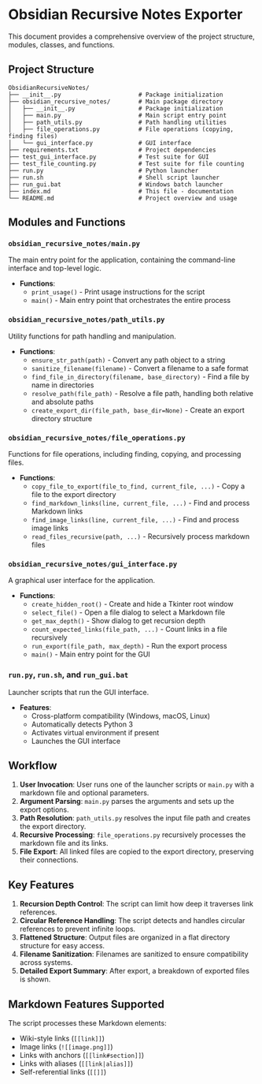 # Obsidian Recursive Notes Exporter

This document provides a comprehensive overview of the project structure, modules, classes, and functions.

## Project Structure

```
ObsidianRecursiveNotes/
├── __init__.py                      # Package initialization
├── obsidian_recursive_notes/        # Main package directory
│   ├── __init__.py                  # Package initialization
│   ├── main.py                      # Main script entry point
│   ├── path_utils.py                # Path handling utilities 
│   ├── file_operations.py           # File operations (copying, finding files)
│   └── gui_interface.py             # GUI interface
├── requirements.txt                 # Project dependencies
├── test_gui_interface.py            # Test suite for GUI
├── test_file_counting.py            # Test suite for file counting
├── run.py                           # Python launcher
├── run.sh                           # Shell script launcher
├── run_gui.bat                      # Windows batch launcher
├── index.md                         # This file - documentation
└── README.md                        # Project overview and usage
```

## Modules and Functions

### `obsidian_recursive_notes/main.py`

The main entry point for the application, containing the command-line interface and top-level logic.

- **Functions**:
  - `print_usage()` - Print usage instructions for the script
  - `main()` - Main entry point that orchestrates the entire process

### `obsidian_recursive_notes/path_utils.py`

Utility functions for path handling and manipulation.

- **Functions**:
  - `ensure_str_path(path)` - Convert any path object to a string
  - `sanitize_filename(filename)` - Convert a filename to a safe format
  - `find_file_in_directory(filename, base_directory)` - Find a file by name in directories
  - `resolve_path(file_path)` - Resolve a file path, handling both relative and absolute paths
  - `create_export_dir(file_path, base_dir=None)` - Create an export directory structure

### `obsidian_recursive_notes/file_operations.py`

Functions for file operations, including finding, copying, and processing files.

- **Functions**:
  - `copy_file_to_export(file_to_find, current_file, ...)` - Copy a file to the export directory
  - `find_markdown_links(line, current_file, ...)` - Find and process Markdown links
  - `find_image_links(line, current_file, ...)` - Find and process image links
  - `read_files_recursive(path, ...)` - Recursively process markdown files

### `obsidian_recursive_notes/gui_interface.py`

A graphical user interface for the application.

- **Functions**:
  - `create_hidden_root()` - Create and hide a Tkinter root window
  - `select_file()` - Open a file dialog to select a Markdown file
  - `get_max_depth()` - Show dialog to get recursion depth
  - `count_expected_links(file_path, ...)` - Count links in a file recursively
  - `run_export(file_path, max_depth)` - Run the export process
  - `main()` - Main entry point for the GUI

### `run.py`, `run.sh`, and `run_gui.bat`

Launcher scripts that run the GUI interface.

- **Features**:
  - Cross-platform compatibility (Windows, macOS, Linux)
  - Automatically detects Python 3
  - Activates virtual environment if present
  - Launches the GUI interface

## Workflow

1. **User Invocation**: User runs one of the launcher scripts or `main.py` with a markdown file and optional parameters.
2. **Argument Parsing**: `main.py` parses the arguments and sets up the export options.
3. **Path Resolution**: `path_utils.py` resolves the input file path and creates the export directory.
4. **Recursive Processing**: `file_operations.py` recursively processes the markdown file and its links.
5. **File Export**: All linked files are copied to the export directory, preserving their connections.

## Key Features

1. **Recursion Depth Control**: The script can limit how deep it traverses link references.
2. **Circular Reference Handling**: The script detects and handles circular references to prevent infinite loops.
3. **Flattened Structure**: Output files are organized in a flat directory structure for easy access.
4. **Filename Sanitization**: Filenames are sanitized to ensure compatibility across systems.
5. **Detailed Export Summary**: After export, a breakdown of exported files is shown.

## Markdown Features Supported

The script processes these Markdown elements:

- Wiki-style links (`[[link]]`)
- Image links (`![[image.png]]`)
- Links with anchors (`[[link#section]]`)
- Links with aliases (`[[link|alias]]`)
- Self-referential links (`[[]]`) 